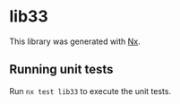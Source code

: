 # lib33

This library was generated with [Nx](https://nx.dev).

## Running unit tests

Run `nx test lib33` to execute the unit tests.
